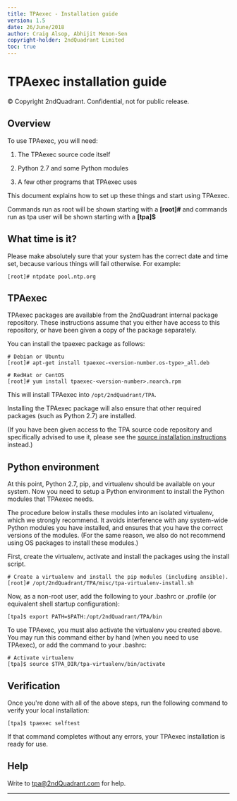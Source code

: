 ```yaml
---
title: TPAexec - Installation guide
version: 1.5
date: 26/June/2018
author: Craig Alsop, Abhijit Menon-Sen
copyright-holder: 2ndQuadrant Limited
toc: true
---
```


TPAexec installation guide
==========================

© Copyright 2ndQuadrant. Confidential, not for public release.

## Overview

To use TPAexec, you will need:

1. The TPAexec source code itself

2. Python 2.7 and some Python modules

3. A few other programs that TPAexec uses

This document explains how to set up these things and start using
TPAexec.

Commands run as root will be shown starting with a **[root]#** and commands run as tpa user will be shown starting with a **[tpa]$**

## What time is it?

Please make absolutely sure that your system has the correct date and
time set, because various things will fail otherwise. For example:

    [root]# ntpdate pool.ntp.org

## TPAexec

TPAexec packages are available from the 2ndQuadrant internal package
repository. These instructions assume that you either have access to
this repository, or have been given a copy of the package separately.

You can install the tpaexec package as follows:

    # Debian or Ubuntu
    [root]# apt-get install tpaexec-<version-number.os-type>_all.deb

    # RedHat or CentOS
    [root]# yum install tpaexec-<version-number>.noarch.rpm

This will install TPAexec into ``/opt/2ndQuadrant/TPA``.

Installing the TPAexec package will also ensure that other required
packages (such as Python 2.7) are installed.

(If you have been given access to the TPA source code repository and
specifically advised to use it, please see the
[source installation instructions](INSTALL-repo.md) instead.)

## Python environment

At this point, Python 2.7, pip, and virtualenv should be available on
your system. Now you need to setup a Python environment to install the
Python modules that TPAexec needs.

The procedure below installs these modules into an isolated virtualenv,
which we strongly recommend. It avoids interference with any system-wide
Python modules you have installed, and ensures that you have the correct
versions of the modules. (For the same reason, we also do not recommend
using OS packages to install these modules.)

First, create the virtualenv, activate and install the packages using the install script.

    # Create a virtualenv and install the pip modules (including ansible).
    [root]# /opt/2ndQuadrant/TPA/misc/tpa-virtualenv-install.sh

Now, as a non-root user, add the following to your .bashrc or
.profile (or equivalent shell startup configuration):

    [tpa]$ export PATH=$PATH:/opt/2ndQuadrant/TPA/bin

To use TPAexec, you must also activate the virtualenv you created above.
You may run this command either by hand (when you need to use TPAexec),
or add the command to your .bashrc:

    # Activate virtualenv
    [tpa]$ source $TPA_DIR/tpa-virtualenv/bin/activate

## Verification

Once you're done with all of the above steps, run the following command
to verify your local installation:

    [tpa]$ tpaexec selftest

If that command completes without any errors, your TPAexec installation
is ready for use.

## Help

Write to tpa@2ndQuadrant.com for help.

------

[^Information Classification: Internal]: [ISP008] Information Classification Policy



